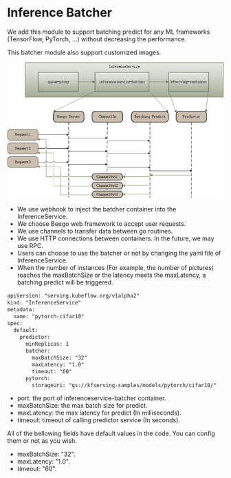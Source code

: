 # Inference Batcher

We add this module to support batching predict for any ML frameworks (TensorFlow, PyTorch, ...) without decreasing the performance.

This batcher module also support customized images.

![Batcher](../../diagrams/batcher.jpg)

* We use webhook to inject the batcher container into the InferenceService. 
* We choose Beego web framework to accept user requests.
* We use channels to transfer data between go routines.
* We use HTTP connections between containers. In the future, we may use RPC.
* Users can choose to use the batcher or not by changing the yaml file of InferenceService.
* When the number of instances (For example, the number of pictures) reaches the maxBatchSize or the latency meets the maxLatency, a batching predict will be triggered.
```
apiVersion: "serving.kubeflow.org/v1alpha2"
kind: "InferenceService"
metadata:
  name: "pytorch-cifar10"
spec:
  default:
    predictor:
      minReplicas: 1
      batcher:
        maxBatchSize: "32"
        maxLatency: "1.0"
        timeout: "60"
      pytorch:
        storageUri: "gs://kfserving-samples/models/pytorch/cifar10/"
```
* port: the port of inferenceservice-batcher container.
* maxBatchSize: the max batch size for predict.
* maxLatency: the max latency for predict (In milliseconds).
* timeout: timeout of calling predictor service (In seconds).

All of the bellowing fields have default values in the code. You can config them or not as you wish.
* maxBatchSize: "32".
* maxLatency: "1.0".
* timeout: "60".
